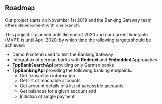 ## **Roadmap**

Our project starts on November 1st 2019 and the Banking Gateway team offers development with one branch: 


This project is planned until the end of 2020 and our current timetable (MVP1) is until April 2020, by which time the following targets should be achieved:
* Demo Frontend used to test the Banking Gateway
* Integration of german banks with **Redirect** and **Embedded** Approaches 
* **TppBankSearchApi** providing only German banks 
* **TppBankingApi** providing the following banking endpoints:
    * Get transaction information
    * Get list of reachable accounts
    * Get account details of a list of accessible accounts
    * Get balances for a given account and 
    * Initiation of single payment

    
